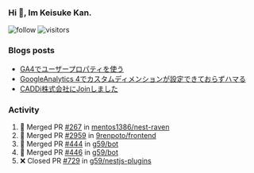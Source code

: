 ### Hi 👋, Im Keisuke Kan.

<!--
**9renpoto/9renpoto** is a ✨ _special_ ✨ repository because its `README.md` (this file) appears on your GitHub profile.

Here are some ideas to get you started:

- 🔭 I’m currently working on ...
- 🌱 I’m currently learning ...
- 👯 I’m looking to collaborate on ...
- 🤔 I’m looking for help with ...
- 💬 Ask me about ...
- 📫 How to reach me: ...
- 😄 Pronouns: ...
- ⚡ Fun fact: ...
-->

![follow](https://img.shields.io/github/followers/9renpoto?label=Follow&style=social)
![visitors](https://komarev.com/ghpvc/?username=9renpoto&label=Profile%20views&color=0e75b6&style=flat)

### Blogs posts

<!-- BLOG-POST-LIST:START -->
- [GA4でユーザープロパティを使う](https://9renpoto.dev/2021/02/21/google-analytics-4-user-properties/)
- [GoogleAnalytics 4でカスタムディメンションが設定できておらずハマる](https://9renpoto.dev/2021/02/13/google-analytics-4/)
- [CADDi株式会社にJoinしました](https://9renpoto.dev/2020/12/05/join/)
<!-- BLOG-POST-LIST:END -->

### Activity

<!--START_SECTION:activity-->
1. 🎉 Merged PR [#267](https://github.com/mentos1386/nest-raven/pull/267) in [mentos1386/nest-raven](https://github.com/mentos1386/nest-raven)
2. 🎉 Merged PR [#2959](https://github.com/9renpoto/frontend/pull/2959) in [9renpoto/frontend](https://github.com/9renpoto/frontend)
3. 🎉 Merged PR [#444](https://github.com/g59/bot/pull/444) in [g59/bot](https://github.com/g59/bot)
4. 🎉 Merged PR [#446](https://github.com/g59/bot/pull/446) in [g59/bot](https://github.com/g59/bot)
5. ❌ Closed PR [#729](https://github.com/g59/nestjs-plugins/pull/729) in [g59/nestjs-plugins](https://github.com/g59/nestjs-plugins)
<!--END_SECTION:activity-->

<!--START_SECTION:waka-->
<!--END_SECTION:waka-->